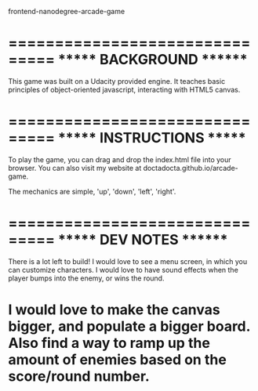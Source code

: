 frontend-nanodegree-arcade-game

===============================
***** BACKGROUND ******
===============================
This game was built on a Udacity provided engine. It teaches basic principles of object-oriented javascript, interacting with HTML5 canvas.

===============================
***** INSTRUCTIONS *****
===============================
To play the game, you can drag and drop the
index.html file into your browser. You can also visit my website at doctadocta.github.io/arcade-game.

The mechanics are simple, 'up', 'down', 'left', 'right'.

===============================
***** DEV NOTES ******
===============================
There is a lot left to build! I would love to see a menu screen, in which you can customize characters. I would love to have sound effects when the player bumps into the enemy, or wins the round.

I would love to make the canvas bigger, and populate a bigger board. Also find a way to ramp up the amount of enemies based on the score/round number.
===============================

